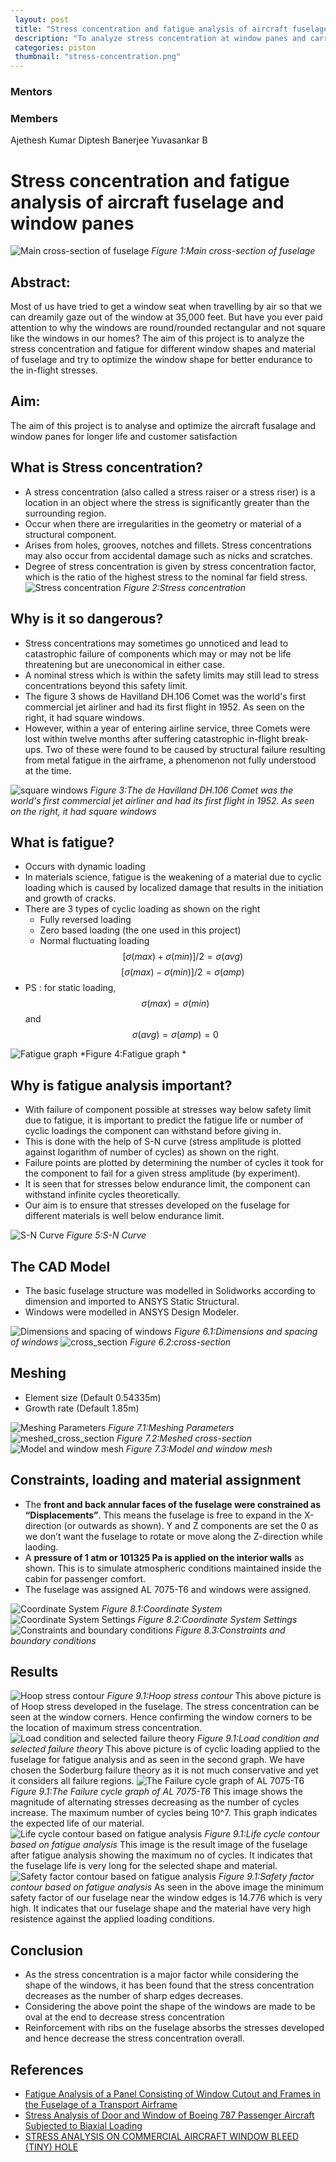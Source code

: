 ```yaml
---
 layout: post
 title: "Stress concentration and fatigue analysis of aircraft fuselage and window panes"
 description: "To analyze stress concentration at window panes and carry out fatigue analysis on the fuselage of an aircraft."
 categories: piston
 thumbnail: "stress-concentration.png"
---
```


### Mentors


### Members
Ajethesh Kumar
Diptesh Banerjee
Yuvasankar B

# Stress concentration and fatigue analysis of aircraft fuselage and window panes
![Main cross-section of fuselage](/virtual-expo/assets/img/piston/stress_and_fatigue_main_1.png "Main cross-section of fuselage")
*Figure 1:Main cross-section of fuselage*
## Abstract:
Most of us have tried to get a window seat when travelling by air so that we can dreamily gaze out of the window at 35,000 feet. But have you ever paid attention to why the windows are round/rounded rectangular and not square like the windows in our homes?
The aim of this project is to analyze the stress concentration and fatigue for different window shapes and material of fuselage and try to optimize the window shape for better endurance to the in-flight stresses.
## Aim:
The aim of this project is to analyse and optimize the aircraft fusalage and window panes for longer life and customer satisfaction
## What is Stress concentration?
- A stress concentration (also called a stress raiser or a stress riser) is a location in an object where the stress is significantly greater than the surrounding region.
- Occur when there are irregularities in the geometry or material of a structural component.
- Arises from holes, grooves, notches and fillets. Stress concentrations may also occur from accidental damage such as nicks and scratches.
- Degree of stress concentration is given by stress concentration factor, which is the ratio of the highest stress to the nominal far field stress.
![Stress concentration](/virtual-expo/assets/img/piston/stress_and_fatigue_stress_1.png "Stress concentration")
*Figure 2:Stress concentration*

## Why is it so dangerous?
- Stress concentrations may sometimes go unnoticed and lead to catastrophic failure of components which may or may not be life threatening but are uneconomical in either case.
- A nominal stress which is within the safety limits may still lead to stress concentrations beyond this safety limit. 
- The figure 3 shows de Havilland DH.106 Comet was the world's first commercial jet airliner and had its first flight in 1952. As seen on the right, it had square windows.
- However, within a year of entering airline service, three Comets were lost within twelve months after suffering catastrophic in-flight break-ups. Two of these were found to be caused by structural failure resulting from metal fatigue in the airframe, a phenomenon not fully understood at the time.

![square windows](/virtual-expo/assets/img/piston/stress_and_fatigue_danger_1.png "square windows")
*Figure 3:The de Havilland DH.106 Comet was the world's first commercial jet airliner and had its first flight in 1952. As seen on the right, it had square windows*
## What is fatigue?
- Occurs with dynamic loading
- In materials science, fatigue is the weakening of a material due to cyclic loading which is caused by localized damage that results in the initiation and growth of cracks.
- There are 3 types of cyclic loading as shown on the right
    - Fully reversed loading
    - Zero based loading (the one used in this project)
    - Normal fluctuating loading
$$[σ(max)+σ(min)]/2=σ(avg)$$
$$[σ(max)-σ(min)]/2=σ(amp)$$
- PS : for static loading,
$$σ(max)=σ(min)$$ and $$σ(avg)=σ(amp)=0$$

![Fatigue graph](/virtual-expo/assets/img/piston/stress_and_fatigue_fatigue.png "Fatigue graph")
*Figure 4:Fatigue graph *
## Why is fatigue analysis important?
- With failure of component possible at stresses way below safety limit due to fatigue, it is important to predict the fatigue life or number of cyclic loadings the component can withstand before giving in.
- This is done with the help of S-N curve (stress amplitude is plotted against logarithm of number of cycles) as shown on the right.
- Failure points are plotted by determining the number of cycles it took for the component to fail for a given stress amplitude (by experiment).
- It is seen that for stresses below endurance limit, the component can withstand infinite cycles theoretically.
- Our aim is to ensure that stresses developed on the fuselage for different materials is well below endurance limit.

![S-N Curve](/virtual-expo/assets/img/piston/stress_and_fatigue_fatigue_2.png "S-N Curve")
*Figure 5:S-N Curve*

## The CAD Model
- The basic fuselage structure was modelled in Solidworks according to dimension and imported to ANSYS Static Structural.
- Windows were modelled in ANSYS Design Modeler.


![Dimensions and spacing of windows](/virtual-expo/assets/img/piston/stress_and_fatigue_cad_1.png "Dimensions and spacing of windows")
*Figure 6.1:Dimensions and spacing of windows*
![cross_section](/virtual-expo/assets/img/piston/stress_and_fatigue_cad_2.png "cross_section")
*Figure 6.2:cross-section*
## Meshing
- Element size (Default 0.54335m)
- Growth rate (Default 1.85m)

![Meshing Parameters](/virtual-expo/assets/img/piston/stress_and_fatigue_mesh_1.png "Meshing Parameters")
*Figure 7.1:Meshing Parameters*
![meshed_cross_section](/virtual-expo/assets/img/piston/stress_and_fatigue_mesh_2.png "meshed_cross_section")
*Figure 7.2:Meshed cross-section*
![Model and window mesh](/virtual-expo/assets/img/piston/stress_and_fatigue_mesh_3.png "Model and window mesh")
*Figure 7.3:Model and window mesh*
## Constraints, loading and material assignment
- The **front and back annular faces of the fuselage were constrained as “Displacements”**. This means the fuselage is free to expand in the X-direction (or outwards as shown). Y and Z components are set the 0 as we don’t want the fuselage to rotate or move along the Z-direction while laoding.
- A **pressure of 1 atm or 101325 Pa is applied on the interior walls** as shown. This is to simulate atmospheric conditions maintained inside the cabin for passenger comfort.
- The fuselage was assigned AL 7075-T6 and windows were assigned.

![Coordinate System](/virtual-expo/assets/img/piston/stress_and_fatigue_con_1.png "Coordinate System")
*Figure 8.1:Coordinate System*
![Coordinate System Settings](/virtual-expo/assets/img/piston/stress_and_fatigue_con_2.png "Coordinate System Settings")
*Figure 8.2:Coordinate System Settings*
![Constraints and boundary conditions](/virtual-expo/assets/img/piston/stress_and_fatigue_con_2.png "Constraints and boundary conditions")
*Figure 8.3:Constraints and boundary conditions*
## Results

![Hoop stress contour](/virtual-expo/assets/img/piston/stress_and_fatigue_resu_1.png "Hoop stress contour")
*Figure 9.1:Hoop stress contour*
This above picture is of Hoop stress developed in the fuselage. The stress concentration can be seen at the window corners. Hence confirming the window corners to be the location of maximum stress concentration.
![Load condition and selected failure theory](/virtual-expo/assets/img/piston/stress_and_fatigue_resu_2.png "Load condition and selected failure theory")
*Figure 9.1:Load condition and selected failure theory*
This above picture is of cyclic loading applied to the fuselage for fatigue analysis and as seen in the second graph. We have chosen the Soderburg failure theory as it is not much conservative and yet it considers all failure regions.
![The Failure cycle graph of AL 7075-T6](/virtual-expo/assets/img/piston/stress_and_fatigue_resu_3.png "The Failure cycle graph of AL 7075-T6")
*Figure 9.1:The Failure cycle graph of AL 7075-T6*
This image shows the magnitude of alternating stresses decreasing as the number of cycles increase. The maximum number of cycles being 10^7. This graph indicates the expected life of our material.
![Life cycle contour based on fatigue analysis](/virtual-expo/assets/img/piston/stress_and_fatigue_resu_4.png "Life cycle contour based on fatigue analysis")
*Figure 9.1:Life cycle contour based on fatigue analysis*
This image is the result image of the fuselage after fatigue analysis showing the maximum no of cycles. It indicates that the fuselage life is very long for the selected shape and material.
![Safety factor contour based on fatigue analysis](/virtual-expo/assets/img/piston/stress_and_fatigue_resu_5.png "Safety factor contour based on fatigue analysis")
*Figure 9.1:Safety factor contour based on fatigue analysis*
As seen in the above image the minimum safety factor of our fuselage near the window edges is 14.776 which is very high. It indicates that our fuselage shape and the material have very high resistence against the applied loading conditions.

## Conclusion
- As the stress concentration is a major factor while considering the shape of the windows, it has been found that the stress concentration decreases as the number of sharp edges decreases.
- Considering the above point the shape of the windows are made to be oval at the end to decrease stress concentration
- Reinforcement with ribs on the fuselage absorbs the stresses developed and hence decrease the stress concentration overall.

## References
- [Fatigue Analysis of a Panel Consisting of Window Cutout and Frames in the Fuselage of a Transport Airframe](https://www.researchgate.net/publication/316566974_Fatigue_Analysis_of_a_Panel_Consisting_of_Window_Cutout_and_Frames_in_the_Fuselage_of_a_Transport_Airframe)
- [Stress Analysis of Door and Window of Boeing 787 Passenger Aircraft Subjected to Biaxial Loading](https://www.ijert.org/research/stress-analysis-of-door-and-window-of-boeing-787-passenger-aircraft-subjected-to-biaxial-loading-IJERTV3IS031482.pdf)
- [STRESS ANALYSIS ON COMMERCIAL AIRCRAFT WINDOW BLEED (TINY) HOLE ](https://www.academia.edu/36506249/STRESS_ANALYSIS_ON_COMMERCIAL_AIRCRAFT_WINDOW_BLEED_TINY_HOLE)


